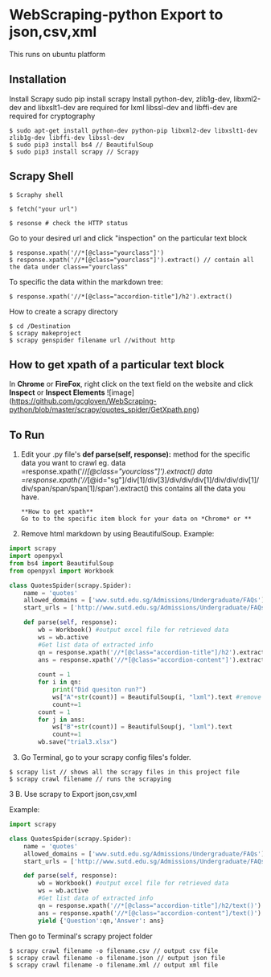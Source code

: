 # WebScraping-python Export to json,csv,xml

This runs on ubuntu platform

## Installation
Install Scrapy 
sudo pip install scrapy 
Install 
python-dev, zlib1g-dev, libxml2-dev and libxslt1-dev are required for lxml
libssl-dev and libffi-dev are required for cryptography
```console
$ sudo apt-get install python-dev python-pip libxml2-dev libxslt1-dev zlib1g-dev libffi-dev libssl-dev
$ sudo pip3 install bs4 // BeautifulSoup
$ sudo pip3 install scrapy // Scrapy
```
## Scrapy Shell
```console
$ Scraphy shell

$ fetch("your url")

$ resonse # check the HTTP status 
```

Go to your desired url and click "inspection" on the particular text block
```console
$ response.xpath('//*[@class="yourclass"]')
$ response.xpath('//*[@class="yourclass"]').extract() // contain all the data under class=="yourclass"
```

To specific the data within the markdown tree:
```console
$ response.xpath('//*[@class="accordion-title"]/h2').extract()
```


How to create a scrapy directory 

```console
$ cd /Destination 
$ scrapy makeproject 
$ scrapy genspider filename url //without http

```

## How to get xpath of a particular text block
In **Chrome** or **FireFox**, right click on the text field on the website and click **Inspect** or **Inspect Elements** 
![image] (https://github.com/gcgloven/WebScraping-python/blob/master/scrapy/quotes_spider/GetXpath.png)

## To Run 

1. Edit your .py file's **def parse(self, response):** method for the specific data you want to crawl 
   eg. data =response.xpath('//*[@class="yourclass"]').extract() 
       data =response.xpath('//*[@id="sg"]/div[1]/div[3]/div/div/div[1]/div/div/div[1]/div/span/span/span[1]/span').extract() 
       this contains all the data you have.
       
       **How to get xpath**
       Go to to the specific item block for your data on *Chrome* or **
       
2. Remove html markdown by using BeautifulSoup. 
Example: 
```python
import scrapy
import openpyxl
from bs4 import BeautifulSoup
from openpyxl import Workbook

class QuotesSpider(scrapy.Spider):
    name = 'quotes'
    allowed_domains = ['www.sutd.edu.sg/Admissions/Undergraduate/FAQs']
    start_urls = ['http://www.sutd.edu.sg/Admissions/Undergraduate/FAQs/']

    def parse(self, response):
        wb = Workbook() #output excel file for retrieved data 
        ws = wb.active   
        #Get list data of extracted info
        qn = response.xpath('//*[@class="accordion-title"]/h2').extract()
        ans = response.xpath('//*[@class="accordion-content"]').extract()
        
        count = 1 
        for i in qn:
            print("Did quesiton run?")
            ws["A"+str(count)] = BeautifulSoup(i, "lxml").text #remove html markdown syntax
            count+=1
        count = 1
        for j in ans:
            ws["B"+str(count)] = BeautifulSoup(j, "lxml").text
            count+=1
        wb.save("trial3.xlsx")
```


3. Go Terminal, go to your scrapy config files's folder. 

```console
$ scrapy list // shows all the scrapy files in this project file 
$ scrapy crawl filename // runs the scrapying 
```

3 B. Use scrapy to Export json,csv,xml

Example: 
```python
import scrapy

class QuotesSpider(scrapy.Spider):
    name = 'quotes'
    allowed_domains = ['www.sutd.edu.sg/Admissions/Undergraduate/FAQs']
    start_urls = ['http://www.sutd.edu.sg/Admissions/Undergraduate/FAQs/']

    def parse(self, response):
        wb = Workbook() #output excel file for retrieved data 
        ws = wb.active   
        #Get list data of extracted info
        qn = response.xpath('//*[@class="accordion-title"]/h2/text()').extract() // instead of using bs4 text() works fine as well
        ans = response.xpath('//*[@class="accordion-content"]/text()').extract()
        yield {'Question':qn,'Answer': ans}

```
Then go to Terminal's scrapy project folder
```console 
$ scrapy crawl filename -o filename.csv // output csv file 
$ scrapy crawl filename -o filename.json // output json file 
$ scrapy crawl filename -o filename.xml // output xml file 
```

